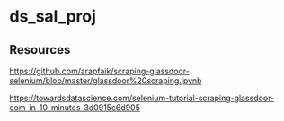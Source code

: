 # ds_sal_proj
## Resources
https://github.com/arapfaik/scraping-glassdoor-selenium/blob/master/glassdoor%20scraping.ipynb

https://towardsdatascience.com/selenium-tutorial-scraping-glassdoor-com-in-10-minutes-3d0915c6d905
